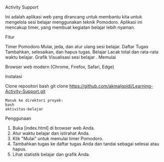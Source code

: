  Activity Support

Ini adalah aplikasi web yang dirancang untuk membantu kita untuk mengelola sesi belajar menggunakan teknik Pomodoro. Aplikasi ini mencakup timer, yang membuat kegiatan belajar lebih nyaman.

Fitur

Timer Pomodoro
Mulai, jeda, dan atur ulang sesi belajar.
Daftar Tugas
Tambahkan, selesaikan, dan hapus tugas. Belajar
Lacak total dan rata-rata waktu belajar.
Grafik
Visualisasi sesi belajar .
Memulai


Browser web modern (Chrome, Firefox, Safari, Edge)

Instalasi

Clone repositori
    bash
    git clone https://github.com/akmalgoldi/Learning-Activity-Support.git
    
    Masuk ke direktori proyek:
    bash
    aktivitas-belajar
    

Penggunaan

1. Buka [index.html] di browser web Anda.
2. Atur waktu belajar dan istirahat Anda.
3. Klik "Mulai" untuk memulai timer Pomodoro.
5. Tambahkan tugas ke daftar tugas Anda dan tandai sebagai selesai atau hapus.
6. Lihat statistik belajar dan grafik Anda.
